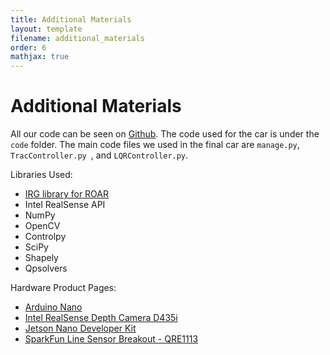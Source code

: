 ```yaml
---
title: Additional Materials
layout: template
filename: additional_materials
order: 6
mathjax: true
--- 
```


# Additional Materials

All our code can be seen on [Github](https://github.com/rliu4439/EE106AProject). The code used for the car is under the `code` folder. The main code files we used in the final car are `manage.py`, `TracController.py `, and `LQRController.py`.

Libraries Used:
- [IRG library for ROAR](https://github.com/augcog/ROAR)
- Intel RealSense API
- NumPy
- OpenCV
- Controlpy
- SciPy
- Shapely
- Qpsolvers

Hardware Product Pages:

- [Arduino Nano](https://store.arduino.cc/usa/arduino-nano)
- [Intel RealSense Depth Camera D435i](https://www.intelrealsense.com/depth-camera-d435i/)
- [Jetson Nano Developer Kit](https://developer.nvidia.com/embedded/jetson-nano-developer-kit)
- [SparkFun Line Sensor Breakout - QRE1113](https://www.sparkfun.com/products/9454)


